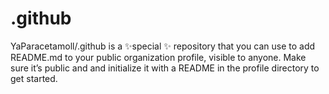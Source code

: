 # .github
YaParacetamoll/.github is a ✨special ✨ repository that you can use to add README.md to your public organization profile, visible to anyone. Make sure it’s public and and initialize it with a README in the profile directory to get started.
